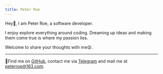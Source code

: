 ```yaml
---
title: Peter Roe
---
```


<ClientOnly>
  <Plum/>
</ClientOnly>

Hey👋, I am Peter Roe, a software developer.

I enjoy explore everything around coding. Dreaming up ideas and making them come true is where my passion lies.

Welcome to share your thoughts with me😜.

***

🧐Find me on [GitHub](https://github.com/peterroe), contact me via [Telegram](https://t.me/peterroe) and mail me at [peterroe@163.com](mailto:peterroe@163.com).